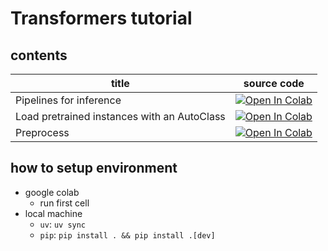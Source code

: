 # Transformers tutorial

## contents
| title | source code |
| --- | --- |
| Pipelines for inference | [![Open In Colab](https://colab.research.google.com/assets/colab-badge.svg)](https://colab.research.google.com/github/nattyo1226/hf_tutorial/blob/main/out/pipelines.ipynb) |
| Load pretrained instances with an AutoClass | [![Open In Colab](https://colab.research.google.com/assets/colab-badge.svg)](https://colab.research.google.com/github/nattyo1226/hf_tutorial/blob/main/out/autoclass.ipynb) |
| Preprocess | [![Open In Colab](https://colab.research.google.com/assets/colab-badge.svg)](https://colab.research.google.com/github/nattyo1226/hf_tutorial/blob/main/out/preprocess.ipynb) |

## how to setup environment
- google colab
    - run first cell
- local machine
    - `uv`: `uv sync`
    - `pip`: `pip install . && pip install .[dev]`
